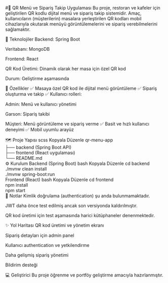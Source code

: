 #📱 QR Menü ve Sipariş Takip Uygulaması
Bu proje, restoran ve kafeler için geliştirilen QR kodlu dijital menü ve sipariş takip sistemidir.
Amaç, kullanıcıların (müşterilerin) masalara yerleştirilen QR kodları mobil cihazlarıyla okutarak menüyü görüntülemelerini ve sipariş verebilmelerini sağlamaktır.

🚀 Teknolojiler
Backend: Spring Boot

Veritabanı: MongoDB

Frontend: React

QR Kod Üretimi: Dinamik olarak her masa için özel QR kod

Durum: Geliştirme aşamasında

🎯 Özellikler
✅ Masaya özel QR kod ile dijital menü görüntüleme
✅ Sipariş oluşturma ve takip
✅ Kullanıcı rolleri:

Admin: Menü ve kullanıcı yönetimi

Garson: Sipariş takibi

Müşteri: Menü görüntüleme ve sipariş verme
✅ Basit ve hızlı kullanıcı deneyimi
✅ Mobil uyumlu arayüz

🗺️ Proje Yapısı
scss
Kopyala
Düzenle
qr-menu-app  
├── backend (Spring Boot API)  
├── frontend (React uygulaması)  
└── README.md  
⚙️ Kurulum
Backend (Spring Boot)
bash
Kopyala
Düzenle
cd backend  
./mvnw clean install  
./mvnw spring-boot:run  
Frontend (React)
bash
Kopyala
Düzenle
cd frontend  
npm install  
npm start  
📌 Notlar
Kimlik doğrulama (authentication) şu anda bulunmamaktadır.

JWT daha önce test edilmiş ancak son versiyonda kaldırılmıştır.

QR kod üretimi için test aşamasında harici kütüphaneler denenmektedir.

✨ Yol Haritası
 QR kod üretimi ve yönetim ekranı

 Sipariş detayları için admin panel

 Kullanıcı authentication ve yetkilendirme

 Daha gelişmiş sipariş yönetimi

 Bildirim desteği

💻 Geliştirici
Bu proje öğrenme ve portföy geliştirme amacıyla hazırlanmıştır.
